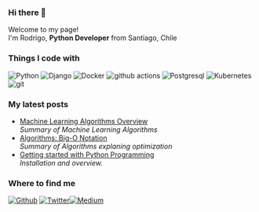 ### Hi there 👋

<!--
**romdelaporte/romdelaporte** is a ✨ _special_ ✨ repository because its `README.md` (this file) appears on your GitHub profile.

Here are some ideas to get you started:

- 🔭 I’m currently working on ...
- 🌱 I’m currently learning ...
- 👯 I’m looking to collaborate on ...
- 🤔 I’m looking for help with ...
- 💬 Ask me about ...
- 📫 How to reach me: ...
- 😄 Pronouns: ...
- ⚡ Fun fact: ...
-->
<p>Welcome to my page! </br> I'm Rodrigo, <b>Python Developer</b> from Santiago, Chile 

<h3>Things I code with</h3>
<p>
  <img alt="Python" src="https://img.shields.io/badge/-Python-43853d?style=flat-square&logo=python&logoColor=white" />
  <img alt="Django" src="https://img.shields.io/badge/-Django-43853d?style=flat-square&logo=Django&logoColor=white" />
  <img alt="Docker" src="https://img.shields.io/badge/-Docker-46a2f1?style=flat-square&logo=docker&logoColor=white" />
  <img alt="github actions" src="https://img.shields.io/badge/-Github_Actions-2088FF?style=flat-square&logo=github-actions&logoColor=white" />
  <!--<img alt="Google Cloud Platform" src="https://img.shields.io/badge/-Google_Cloud_Platform-1a73e8?style=flat-square&logo=google-cloud&logoColor=white" />-->
  <img alt="Postgresql" src="https://img.shields.io/badge/postgres-%23316192.svg?style=for-the-badge&logo=postgresql&logoColor=white" />
  <img alt="Kubernetes" src="https://img.shields.io/badge/-Kubernetes-430098?style=flat-square&logo=digitalocean&logoColor=white" />
  <img alt="git" src="https://img.shields.io/badge/-Git-F05032?style=flat-square&logo=git&logoColor=white" />
  
</p>

<h3>My latest posts</h3>
<ul>
  <li><a href="https://roddelaporte.medium.com/machine-learning-algorithms-overview-4cc50151d964">Machine Learning Algorithms Overview</b></a><br/><i>Summary of Machine Learning Algorithms</i></li>
  <li><a href="https://roddelaporte.medium.com/introduction-to-algorithms-big-o-notations-d06b22a113f7">Algorithms: Big-O Notation</b></a><br/><i>Summary of Algorithms explaning optimization</i></li>
  <li><a href="https://medium.com/@roddelaporte/getting-started-with-python-programming-6d12c191cf9c">Getting started with Python Programming</b></a><br/><i>Installation and overview.</i></li>
</ul>

<h3>Where to find me</h3>
<p><a href="https://github.com/romdelaporte" target="_blank"><img alt="Github" src="https://img.shields.io/badge/GitHub-%2312100E.svg?&style=for-the-badge&logo=Github&logoColor=white" /></a> <a href="https://twitter.com/laprotocultura" target="_blank"><img alt="Twitter" src="https://img.shields.io/badge/twitter-%231DA1F2.svg?&style=for-the-badge&logo=twitter&logoColor=white" /></a><a href="https://medium.com/@roddelaporte" target="_blank"><img alt="Medium" src="https://img.shields.io/badge/medium-%2312100E.svg?&style=for-the-badge&logo=medium&logoColor=white" /></a>
</p>

